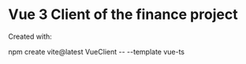 # Vue 3 Client of the finance project

Created with:

npm create vite@latest VueClient -- --template vue-ts
